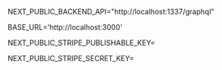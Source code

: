 NEXT_PUBLIC_BACKEND_API="http://localhost:1337/graphql"

BASE_URL='http://localhost:3000'

NEXT_PUBLIC_STRIPE_PUBLISHABLE_KEY=

NEXT_PUBLIC_STRIPE_SECRET_KEY=
